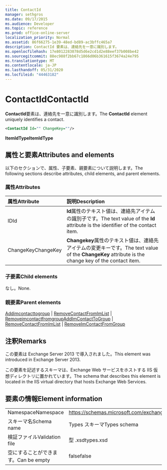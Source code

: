 ```yaml
---
title: ContactId
manager: sethgros
ms.date: 09/17/2015
ms.audience: Developer
ms.topic: reference
ms.prod: office-online-server
localization_priority: Normal
ms.assetid: 86f66275-1e39-48ed-bd89-ac3bffc465a7
description: ContactId 要素は、連絡先を一意に識別します。
ms.openlocfilehash: 17e8012283078d5d6e2cd1d2e88eef37b008be42
ms.sourcegitcommit: 88ec988f2bb67c1866d06b361615f3674a24e795
ms.translationtype: MT
ms.contentlocale: ja-JP
ms.lasthandoff: 05/31/2020
ms.locfileid: "44463182"
---
```

# <a name="contactid"></a><span data-ttu-id="d1c88-103">ContactId</span><span class="sxs-lookup"><span data-stu-id="d1c88-103">ContactId</span></span>

<span data-ttu-id="d1c88-104">**ContactId**要素は、連絡先を一意に識別します。</span><span class="sxs-lookup"><span data-stu-id="d1c88-104">The **ContactId** element uniquely identifies a contact.</span></span> 
  
```XML
<ContactId Id="" ChangeKey=""/>
```

 <span data-ttu-id="d1c88-105">**ItemIdType**</span><span class="sxs-lookup"><span data-stu-id="d1c88-105">**ItemIdType**</span></span>
## <a name="attributes-and-elements"></a><span data-ttu-id="d1c88-106">属性と要素</span><span class="sxs-lookup"><span data-stu-id="d1c88-106">Attributes and elements</span></span>

<span data-ttu-id="d1c88-107">以下のセクションで、属性、子要素、親要素について説明します。</span><span class="sxs-lookup"><span data-stu-id="d1c88-107">The following sections describe attributes, child elements, and parent elements.</span></span>
  
### <a name="attributes"></a><span data-ttu-id="d1c88-108">属性</span><span class="sxs-lookup"><span data-stu-id="d1c88-108">Attributes</span></span>

|<span data-ttu-id="d1c88-109">**属性**</span><span class="sxs-lookup"><span data-stu-id="d1c88-109">**Attribute**</span></span>|<span data-ttu-id="d1c88-110">**説明**</span><span class="sxs-lookup"><span data-stu-id="d1c88-110">**Description**</span></span>|
|:-----|:-----|
|<span data-ttu-id="d1c88-111">ID</span><span class="sxs-lookup"><span data-stu-id="d1c88-111">Id</span></span>  <br/> |<span data-ttu-id="d1c88-112">**Id**属性のテキスト値は、連絡先アイテムの識別子です。</span><span class="sxs-lookup"><span data-stu-id="d1c88-112">The text value of the **Id** attribute is the identifier of the contact item.</span></span>  <br/> |
|<span data-ttu-id="d1c88-113">ChangeKey</span><span class="sxs-lookup"><span data-stu-id="d1c88-113">ChangeKey</span></span>  <br/> |<span data-ttu-id="d1c88-114">**Changekey**属性のテキスト値は、連絡先アイテムの変更キーです。</span><span class="sxs-lookup"><span data-stu-id="d1c88-114">The text value of the **ChangeKey** attribute is the change key of the contact item.</span></span>  <br/> |
   
### <a name="child-elements"></a><span data-ttu-id="d1c88-115">子要素</span><span class="sxs-lookup"><span data-stu-id="d1c88-115">Child elements</span></span>

<span data-ttu-id="d1c88-116">なし。</span><span class="sxs-lookup"><span data-stu-id="d1c88-116">None.</span></span>
  
### <a name="parent-elements"></a><span data-ttu-id="d1c88-117">親要素</span><span class="sxs-lookup"><span data-stu-id="d1c88-117">Parent elements</span></span>

<span data-ttu-id="d1c88-118">[Addimcontacttogroup](addimcontacttogroup.md)  | [RemoveContactFromImList](removecontactfromimlist.md)  | [Removeimcontactfromgroup](removeimcontactfromgroup.md)</span><span class="sxs-lookup"><span data-stu-id="d1c88-118">[AddImContactToGroup](addimcontacttogroup.md) | [RemoveContactFromImList](removecontactfromimlist.md) | [RemoveImContactFromGroup](removeimcontactfromgroup.md)</span></span>
  
## <a name="remarks"></a><span data-ttu-id="d1c88-119">注釈</span><span class="sxs-lookup"><span data-stu-id="d1c88-119">Remarks</span></span>

<span data-ttu-id="d1c88-120">この要素は Exchange Server 2013 で導入されました。</span><span class="sxs-lookup"><span data-stu-id="d1c88-120">This element was introduced in Exchange Server 2013.</span></span>
  
<span data-ttu-id="d1c88-121">この要素を記述するスキーマは、Exchange Web サービスをホストする IIS 仮想ディレクトリに置かれています。</span><span class="sxs-lookup"><span data-stu-id="d1c88-121">The schema that describes this element is located in the IIS virtual directory that hosts Exchange Web Services.</span></span>
  
## <a name="element-information"></a><span data-ttu-id="d1c88-122">要素の情報</span><span class="sxs-lookup"><span data-stu-id="d1c88-122">Element information</span></span>

|||
|:-----|:-----|
|<span data-ttu-id="d1c88-123">Namespace</span><span class="sxs-lookup"><span data-stu-id="d1c88-123">Namespace</span></span>  <br/> |https://schemas.microsoft.com/exchange/services/2006/types  <br/> |
|<span data-ttu-id="d1c88-124">スキーマ名</span><span class="sxs-lookup"><span data-stu-id="d1c88-124">Schema name</span></span>  <br/> |<span data-ttu-id="d1c88-125">Types スキーマ</span><span class="sxs-lookup"><span data-stu-id="d1c88-125">Types schema</span></span>  <br/> |
|<span data-ttu-id="d1c88-126">検証ファイル</span><span class="sxs-lookup"><span data-stu-id="d1c88-126">Validation file</span></span>  <br/> |<span data-ttu-id="d1c88-127">型 .xsd</span><span class="sxs-lookup"><span data-stu-id="d1c88-127">types.xsd</span></span>  <br/> |
|<span data-ttu-id="d1c88-128">空にすることができます。</span><span class="sxs-lookup"><span data-stu-id="d1c88-128">Can be empty</span></span>  <br/> |<span data-ttu-id="d1c88-129">false</span><span class="sxs-lookup"><span data-stu-id="d1c88-129">false</span></span>  <br/> |
   

